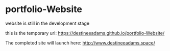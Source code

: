 # portfolio-Website
 
website is still in the development stage

this is the temporary url:
https://destineeadams.github.io/portfolio-Website/

The completed site will launch here:
http://www.destineeadams.space/
